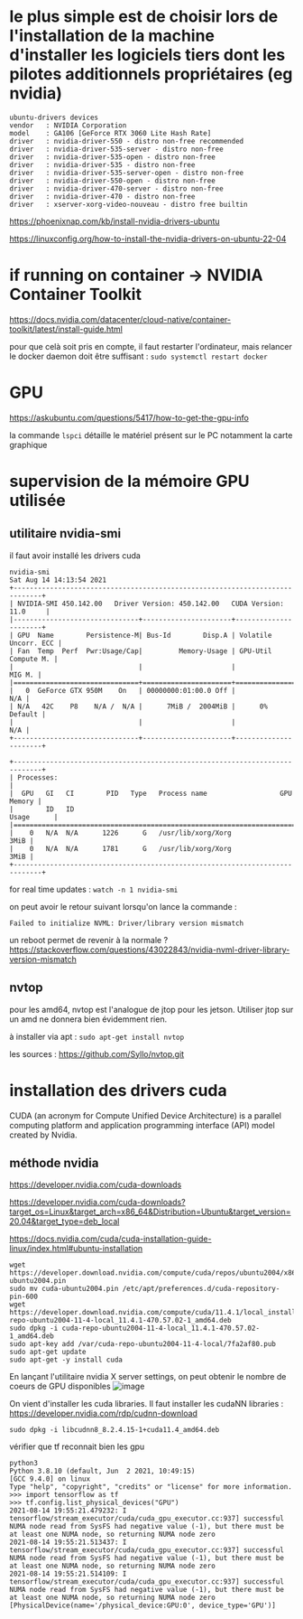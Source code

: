 # le plus simple est de choisir lors de l'installation de la machine d'installer les logiciels tiers dont les pilotes additionnels propriétaires (eg nvidia)

```
ubuntu-drivers devices
vendor   : NVIDIA Corporation
model    : GA106 [GeForce RTX 3060 Lite Hash Rate]
driver   : nvidia-driver-550 - distro non-free recommended
driver   : nvidia-driver-535-server - distro non-free
driver   : nvidia-driver-535-open - distro non-free
driver   : nvidia-driver-535 - distro non-free
driver   : nvidia-driver-535-server-open - distro non-free
driver   : nvidia-driver-550-open - distro non-free
driver   : nvidia-driver-470-server - distro non-free
driver   : nvidia-driver-470 - distro non-free
driver   : xserver-xorg-video-nouveau - distro free builtin
```


https://phoenixnap.com/kb/install-nvidia-drivers-ubuntu

https://linuxconfig.org/how-to-install-the-nvidia-drivers-on-ubuntu-22-04


# if running on container -> NVIDIA Container Toolkit

https://docs.nvidia.com/datacenter/cloud-native/container-toolkit/latest/install-guide.html

pour que celà soit pris en compte, il faut restarter l'ordinateur, mais relancer le docker daemon doit être suffisant : `sudo systemctl restart docker`


# GPU

https://askubuntu.com/questions/5417/how-to-get-the-gpu-info

la commande `lspci` détaille le matériel présent sur le PC notamment la carte graphique

# supervision de la mémoire GPU utilisée

## utilitaire nvidia-smi
il faut avoir installé les drivers cuda
```
nvidia-smi
Sat Aug 14 14:13:54 2021       
+-----------------------------------------------------------------------------+
| NVIDIA-SMI 450.142.00   Driver Version: 450.142.00   CUDA Version: 11.0     |
|-------------------------------+----------------------+----------------------+
| GPU  Name        Persistence-M| Bus-Id        Disp.A | Volatile Uncorr. ECC |
| Fan  Temp  Perf  Pwr:Usage/Cap|         Memory-Usage | GPU-Util  Compute M. |
|                               |                      |               MIG M. |
|===============================+======================+======================|
|   0  GeForce GTX 950M    On   | 00000000:01:00.0 Off |                  N/A |
| N/A   42C    P8    N/A /  N/A |      7MiB /  2004MiB |      0%      Default |
|                               |                      |                  N/A |
+-------------------------------+----------------------+----------------------+
                                                                               
+-----------------------------------------------------------------------------+
| Processes:                                                                  |
|  GPU   GI   CI        PID   Type   Process name                  GPU Memory |
|        ID   ID                                                   Usage      |
|=============================================================================|
|    0   N/A  N/A      1226      G   /usr/lib/xorg/Xorg                  3MiB |
|    0   N/A  N/A      1781      G   /usr/lib/xorg/Xorg                  3MiB |
+-----------------------------------------------------------------------------+
```
for real time updates : `watch -n 1 nvidia-smi`

on peut avoir le retour suivant lorsqu'on lance la commande :
```
Failed to initialize NVML: Driver/library version mismatch
```
un reboot permet de revenir à la normale ?
https://stackoverflow.com/questions/43022843/nvidia-nvml-driver-library-version-mismatch

## nvtop

pour les amd64, nvtop est l'analogue de jtop pour les jetson. Utiliser jtop sur un amd ne donnera bien évidemment rien.

à installer via apt : `sudo apt-get install nvtop`

les sources : https://github.com/Syllo/nvtop.git

# installation des drivers cuda 

CUDA (an acronym for Compute Unified Device Architecture) is a parallel computing platform and application programming interface (API) model created by Nvidia.

## méthode nvidia

https://developer.nvidia.com/cuda-downloads

https://developer.nvidia.com/cuda-downloads?target_os=Linux&target_arch=x86_64&Distribution=Ubuntu&target_version=20.04&target_type=deb_local

https://docs.nvidia.com/cuda/cuda-installation-guide-linux/index.html#ubuntu-installation

```
wget https://developer.download.nvidia.com/compute/cuda/repos/ubuntu2004/x86_64/cuda-ubuntu2004.pin
sudo mv cuda-ubuntu2004.pin /etc/apt/preferences.d/cuda-repository-pin-600
wget https://developer.download.nvidia.com/compute/cuda/11.4.1/local_installers/cuda-repo-ubuntu2004-11-4-local_11.4.1-470.57.02-1_amd64.deb
sudo dpkg -i cuda-repo-ubuntu2004-11-4-local_11.4.1-470.57.02-1_amd64.deb
sudo apt-key add /var/cuda-repo-ubuntu2004-11-4-local/7fa2af80.pub
sudo apt-get update
sudo apt-get -y install cuda
```
En lançant l'utilitaire nvidia X server settings, on peut obtenir le nombre de coeurs de GPU disponibles
![image](https://user-images.githubusercontent.com/24553739/133930399-edbb0e44-d35d-485e-82a0-a80eca13dd9f.png)

On vient d'installer les cuda libraries. Il faut installer les cudaNN libraries : https://developer.nvidia.com/rdp/cudnn-download
```
sudo dpkg -i libcudnn8_8.2.4.15-1+cuda11.4_amd64.deb
```

vérifier que tf reconnait bien les gpu

```
python3
Python 3.8.10 (default, Jun  2 2021, 10:49:15) 
[GCC 9.4.0] on linux
Type "help", "copyright", "credits" or "license" for more information.
>>> import tensorflow as tf
>>> tf.config.list_physical_devices("GPU")
2021-08-14 19:55:21.479232: I tensorflow/stream_executor/cuda/cuda_gpu_executor.cc:937] successful NUMA node read from SysFS had negative value (-1), but there must be at least one NUMA node, so returning NUMA node zero
2021-08-14 19:55:21.513437: I tensorflow/stream_executor/cuda/cuda_gpu_executor.cc:937] successful NUMA node read from SysFS had negative value (-1), but there must be at least one NUMA node, so returning NUMA node zero
2021-08-14 19:55:21.514109: I tensorflow/stream_executor/cuda/cuda_gpu_executor.cc:937] successful NUMA node read from SysFS had negative value (-1), but there must be at least one NUMA node, so returning NUMA node zero
[PhysicalDevice(name='/physical_device:GPU:0', device_type='GPU')]
```
